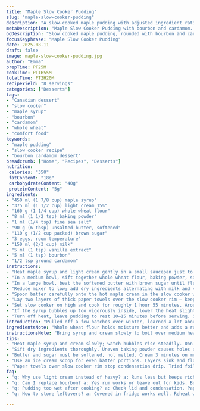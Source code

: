 ```yaml
---
title: "Maple Slow Cooker Pudding"
slug: "maple-slow-cooker-pudding"
description: "A slow-cooked maple pudding with adjusted ingredient ratios and a twist of bourbon and cardamom. Uses light cream and whole wheat flour for depth. A foolproof slow cooker dessert with layers of texture, using visual and tactile cues for perfect doneness."
metaDescription: "Maple Slow Cooker Pudding with bourbon and cardamom. Rustic whole wheat flour, light cream, layered texture, and sensory doneness cues for rich flavor."
ogDescription: "Slow cooked maple pudding, rounded with bourbon and cardamom. Whole wheat texture, light cream, and sensory checks for that right moment to serve."
focusKeyphrase: "Maple Slow Cooker Pudding"
date: 2025-08-11
draft: false
image: maple-slow-cooker-pudding.jpg
author: "Emma"
prepTime: PT25M
cookTime: PT1H55M
totalTime: PT2H20M
recipeYield: "8 servings"
categories: ["Desserts"]
tags:
- "Canadian dessert"
- "slow cooker"
- "maple syrup"
- "bourbon"
- "cardamom"
- "whole wheat"
- "comfort food"
keywords:
- "maple pudding"
- "slow cooker recipe"
- "bourbon cardamom dessert"
breadcrumb: ["Home", "Recipes", "Desserts"]
nutrition: 
 calories: "350"
 fatContent: "18g"
 carbohydrateContent: "40g"
 proteinContent: "5g"
ingredients:
- "450 ml (1 7/8 cup) maple syrup"
- "375 ml (1 1/2 cup) light cream 15%"
- "160 g (1 1/4 cup) whole wheat flour"
- "8 ml (1 1/2 tsp) baking powder"
- "1 ml (1/4 tsp) fine sea salt"
- "90 g (6 tbsp) unsalted butter, softened"
- "110 g (1/2 cup packed) brown sugar"
- "3 eggs, room temperature"
- "150 ml (2/3 cup) milk"
- "5 ml (1 tsp) vanilla extract"
- "5 ml (1 tsp) bourbon"
- "1/2 tsp ground cardamom"
instructions:
- "Heat maple syrup and light cream gently in a small saucepan just to a boil. Watch bubbles form, smell that caramelizing sugar — don’t let it scorch. Transfer immediately to the slow cooker base."
- "In a medium bowl, sift together whole wheat flour, baking powder, salt, and cardamom. No lumps. Sets the structure and adds that subtle warm spice."
- "In a large bowl, beat the softened butter with brown sugar until fluffy but not melted — about 3 minutes on medium speed. Incorporate eggs one by one, beating well after each addition till uniform. No streaks."
- "Reduce mixer to low; add dry ingredients alternating with milk and vanilla plus bourbon. Start and end with flour. Don’t overmix or the crumb suffers. Should be sticky but smooth."
- "Spoon batter carefully onto the hot maple cream in the slow cooker without stirring or mixing layers. Use an ice cream scoop for even mounds spread out slightly. The batter will sink and float; it’s normal."
- "Lay two layers of thick paper towels over the slow cooker rim — keeps condensation off the pudding surface, preventing sogginess from above — then place lid firmly."
- "Set slow cooker on high and cook for roughly 1 hour 55 minutes. Around 1 hr 45 min, peek by smelling steam; expect a rich maple aroma with bourbon hint. Edges pull away, top should spring back when gently pressed, no wet spots."
- "If the syrup bubbles up too vigorously inside, lower the heat slightly or set a foil barrier above batter next time. Slow and steady wins here."
- "Turn off heat, leave pudding to rest 10–15 minutes before serving. Syrup thickens and cools slightly, pudding firms up just right. Serve warm or cold — reheats well with a dash of cream."
introduction: "Pulled off a few batches over winter, learned a lot about maple pudding in the cooker. The syrup to cream ratio is crucial; too much cream and it’s sloppy, too little and you get dry cake crust. I swapped in lighter cream (runs less but still rich), and whole wheat flour for a nuttier crumb — way better than all-purpose which felt a bit flat last time. Bourbon and cardamom give it a twist — small but noticeable warmth that plays off the sweet maple.  What’s tricky? That condensation. Tried placing foil first, but paper towels are easier and safer to keep the cake from sogging. Instead of waiting blindly, I smell for caramel hints and test edges. You want a soft spring, not sticky batter or rock-hard crust. The slow cooker’s magic is low temp, slow time. Trust your senses here — timing’s a guideline, not gospel. Once mastered, this is an unbeatable crowd pleaser, simple but with nuance."
ingredientsNote: "Whole wheat flour holds moisture better and adds a rustic texture but you can revert to all-purpose if you prefer lighter cake. Brown sugar brings a deeper caramel flavor than plain sugar; if unavailable, regular granulated sugar works fine, but decrease slightly. Butter must be room temp but not melted — otherwise creaming fails. Bourbon is optional but adds complexity; replace with rum or omit if kids eat. Cardamom is subtle but essential for background warmth — cinnamon or nutmeg can substitute but overpower. Maple syrup quality matters; use pure, unprocessed grade A for best aroma. I switched from heavy cream to light cream to balance sweetness and richness without heaviness. Milk temp should be lukewarm to help batter blend smoothly — cold milk causes clumps, warm milk accelerates cooking in the pot prematurely. Always sift dry ingredients together for even rising and avoid dense spots."
instructionsNote: "Bring syrup and cream slowly to boil over medium heat — bubbles should rise steadily but don’t let it brown or burn. Transfer hot liquid right into slow cooker bowl to start that bubbling base. Mixing dry ingredients separately prevents uneven pockets of baking powder that cause uneven rises or holes. Beating butter and sugar thoroughly traps air for lift; skip this and batter will be flat. Add eggs one at a time so the mixture emulsifies properly, prevents curdling. When alternating wet/dry, do it gently at low speed to avoid gluten developing too much; result should stay tender. Ice cream scoop measures consistent portions so cake cooks evenly, sinking just enough into syrup for gooey bottom layer. Two paper towel layers stop dripping condensation from ruining surface texture — tried foil first but it traps more heat, risking stuck topping. Slow cooker on high heats to about 90–95°C, good range to cook pudding without drying. At about 1hr 45min, test doneness by lightly pressing top — if it springs back without residue, it’s done. Resting after cook time thickens syrup and firms pudding for better slicing. Leftovers reheat well with splash of cream in microwave."
tips:
- "Heat maple syrup and cream slowly; watch bubbles rise steadily. Don’t let sugar brown, only caramel notes wanted. Pour hot into cooker quickly; start the bubbling base for layers without burning."
- "Sift dry ingredients thoroughly. Uneven baking powder causes holes and uneven rise. Whole wheat holds moisture but weighs down; sift well to keep texture light. Cardamom pops subtly in aroma mixed with bourbon."
- "Butter and sugar must be softened, not melted. Cream 3 minutes on med speed, trap air. Eggs added one by one; helps emulsify. Skip overbeating; crumb toughness comes from gluten forming. Low speed when adding wet/dry alternates keeps tender crumb."
- "Use an ice cream scoop for even batter portions. Layers sink and float - that’s normal. No mixing after topping batter on syrup; layering creates gooey bottom. Don’t stir or lose textures. Visual checks important as pudding cooks."
- "Paper towels over slow cooker rim stop condensation drip. Tried foil first - traps heat, risks stuck top. Towels absorb moisture; keeping pudding from sogging. Lid stays firm. Keeps surface texture just right even after hours on high."
faq:
- "q: Why use light cream instead of heavy? a: Runs less but keeps richness. Heavy cream can make too sloppy. Light cream balances moisture with syrup. Changes texture; important to control batter wetness."
- "q: Can I replace bourbon? a: Yes rum works or leave out for kids. Bourbon adds warmth, subtle complexity. No bourbon means simpler taste. Cardamom stays to keep some spice heat."
- "q: Pudding too wet after cooking? a: Check lid and condensation. Paper towels help most. If syrup bubbles too much lower heat. Foil traps heat, bad idea. Rest pudding 10-15 min, syrup firms up then."
- "q: How to store leftovers? a: Covered in fridge works well. Reheat with splash of cream in microwave or oven. Can freeze but texture changes. Defrost slow in fridge, reheat gently. Pudding keeps well if sealed tight."

---
```

